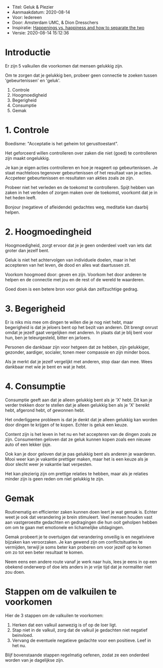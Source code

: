 * Titel: Geluk & Plezier
* Aanmaakdatum: 2020-08-14
* Voor: Iedereen
* Door: Amsterdam UMC, & Dion Dresschers
* Inspiratie: [Happenings vs. happiness and how to separate the two](https://www.linkedin.com/learning/the-five-thieves-of-happiness-getabstract-summary/happenings-vs-happiness-and-how-to-separate-the-two)
* Versie: 2020-08-14 15:12:36

# Introductie

Er zijn 5 valkuilen die voorkomen dat mensen gelukkig zijn.

Om te zorgen dat je gelukkig ben, probeer geen connectie te zoeken tussen 'gebeurtenissen' en 'geluk'.

1. Controle
1. Hoogmoedigheid
1. Begerigheid
1. Consumptie
1. Gemak

# 1. Controle

Boedisme: "Acceptatie is het geheim tot gerusttoestant".

Het geforceerd willen controlleren over zaken die niet (goed) te controlleren zijn maakt ongelukkig.

Je kan je eigen acties controlleren en hoe je reageert op gebeurtenissen. Je staat machteloos tegenover gebeurtenissen of het resultaat van je acties. Accpeteer gebeurtenissen en resultaten van akties zoals ze zijn.

Probeer niet het verleden en de toekomst te controlleren. Spijt hebben van zaken in het verleden of zorgen maken over de toekomst, voorkomt dat je in het heden leeft.

Bonjour (negatieve of afleidende) gedachtes weg, meditatie kan daarbij helpen.


# 2. Hoogmoedingheid

Hoogmoedigheid, zorgt ervoor dat je je geen onderdeel voelt van iets dat groter dan jezelf bent.

Geluk is niet het achtervolgen van individuele doelen, maar in het accepteren van het leven, de dood en alles wat daartussen zit.

Voorkom hoogmoed door: geven en zijn. Voorkom het door anderen te helpen en de connectie met jou en de rest of de wereld te waarderen.

Goed doen is een betere bron voor geluk dan zelfzuchtige gedrag.

# 3. Begerigheid

Er is niks mis mee om dingen te willen die je nog niet hebt, maar begerigheid is dat je jeloers bent op het bezit van anderen. Dit brengt onrust omdat je jezelf gaat vergelijken met anderen. In plaats dat je blij bent voor hun, ben je teleurgesteld, bitter en jarloers.

Personen die dankbaar zijn voor hetgeen dat ze hebben, zijn gelukkiger, gezonder, aardiger, socialer, tonen meer compassie en zijn minder boos.

Als je merkt dat je jezelf vergelijkt met anderen, stop daar dan mee. Wees dankbaar met wie je bent en wat je hebt.

# 4. Consumptie

Consumptie geeft aan dat je alleen gelukkig bent als je 'X' hebt. Dit kan je verder trekken door te stellen dat je alleen gelukkig ben als je 'X' bereikt hebt, afgerond hebt, of gewonnen hebt.

Het onderliggene probleem is dat je denkt dat je alleen gelukkig kan worden door dingen te krijgen of te kopen. Echter is geluk een keuze.

Content zijn is het leven in het nu en het accepteren van de dingen zoals ze zijn. Consumenten geloven dat ze geluk kunnen kopen zoals een nieuwe auto of een lekker ijsje.

Ook kan je door geloven dat je pas gelukkig bent als anderen je waarderen. Mooi weer kan je vakantie prettiger maken, maar het is een keuze als je door slecht weer je vakantie laat verpesten.

Het kan plezierig zijn om prettige relaties te hebben, maar als je relaties minder zijn is geen reden om niet gelukkig te zijn. 

# Gemak

Routinematig en efficienter zaken kunnen doen leert je wat gemak is. Echter weet je ook dat verandering je brein stimuleert. Veel mensen houden vast aan vastgeroestte gedachten en gedragingen die hun ooit geholpen hebben om om te gaan met emotionele en lichamelijke uitdagingen.

Gemak probeert je te overtuigen dat verandering onveilig is en negativieve bijzaken kan veroorzaken. Je kan gewend zijn om conflictsituaties te vermijden, terwijl je soms beter kan proberen om voor jezelf op te komen om zo tot een beter resultaat te komen. 

Neem eens een andere route vanaf je werk naar huis, lees je eens in op een obekend onderwerp of doe iets anders in je vrije tijd dat je normaliter niet zou doen.

# Stappen om de valkuilen te voorkomen

Hier de 3 stappen om de valkuilen te voorkomen:

1. Herken dat een valkuil aanwezig is of op de loer ligt.
1. Stap niet in de valkuil, zorg dat de valkuil je gedachten niet negatief beinvloed.
1. Vervang de eventuele negatieve gedachte voor een positieve. Leef in het nu.

Blijf bovenstaande stappen regelmatig oefenen, zodat ze een onderdeel worden van je dagelijkse zijn.














